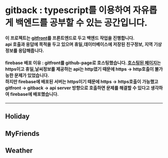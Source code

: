 gitback : typescript를 이용하여 자유롭게 백엔드를 공부할 수 있는 공간입니다.
=

#### 이 프로젝트는 [gitfront]를 프론트엔드로 두고 백엔드 작업을 진행합니다.<br/>api 호출과 응답에 목적을 두고 있으며 휴일,데이터베이스에 저장된 친구정보, 지역 기상정보를 응답해줍니다.
   
#### firebase 배포 이유 : gitfront를 github-page로 호스팅했습니다. [호스팅된 페이지](https://jdy0120.github.io/gitfront)는 https이고 휴일,날씨정보를 제공하는 api는 http였기 때문에 https -> http호출이 불가능한 문제가 있었습니다.<br/>하지만  firebase에 배포된 서버는 https이기 때문에 https -> https호출이 가능했고 gitfront -> gitback -> api server 방향으로 호출하면 문제를 해결할 수 있다고 생각하여 firebase에 배포했습니다.

<hr/>

## Holiday

## MyFriends

## Weather


[gitfront]: https://github.com/jdy0120/gitfront